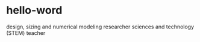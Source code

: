 # hello-word
design, sizing and numerical modeling researcher
sciences and technology (STEM) teacher
